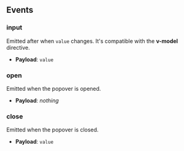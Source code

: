 ## Events

### input

Emitted after when `value` changes. It's compatible with the **v-model** directive.

- **Payload**: `value`

### open

Emitted when the popover is opened.

- **Payload**: _nothing_

### close

Emitted when the popover is closed.

- **Payload**: `value`
